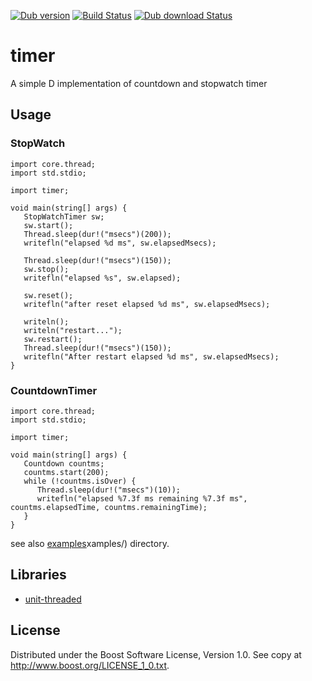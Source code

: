 [![Dub version](https://img.shields.io/dub/v/timer.svg)](https://code.dlang.org/packages/timer)
[![Build Status](https://travis-ci.org/o3o/timer.svg?branch=master)](https://travis-ci.org/o3o/timer)
[![Dub download Status](https://img.shields.io/dub/dt/timer.svg)](https://code.dlang.org/packages/timer)


# timer
A simple D implementation of countdown and stopwatch timer


## Usage

### StopWatch
```
import core.thread;
import std.stdio;

import timer;

void main(string[] args) {
   StopWatchTimer sw;
   sw.start();
   Thread.sleep(dur!("msecs")(200));
   writefln("elapsed %d ms", sw.elapsedMsecs);

   Thread.sleep(dur!("msecs")(150));
   sw.stop();
   writefln("elapsed %s", sw.elapsed);

   sw.reset();
   writefln("after reset elapsed %d ms", sw.elapsedMsecs);

   writeln();
   writeln("restart...");
   sw.restart();
   Thread.sleep(dur!("msecs")(150));
   writefln("After restart elapsed %d ms", sw.elapsedMsecs);
}
```

### CountdownTimer

```
import core.thread;
import std.stdio;

import timer;

void main(string[] args) {
   Countdown countms;
   countms.start(200);
   while (!countms.isOver) {
      Thread.sleep(dur!("msecs")(10));
      writefln("elapsed %7.3f ms remaining %7.3f ms", countms.elapsedTime, countms.remainingTime);
   }
}
```

see also [examples]()xamples/) directory.

## Libraries
* [unit-threaded](https://github.com/atilaneves/unit-threaded.git)

## License
Distributed under the Boost Software License, Version 1.0.
See copy at http://www.boost.org/LICENSE_1_0.txt.
